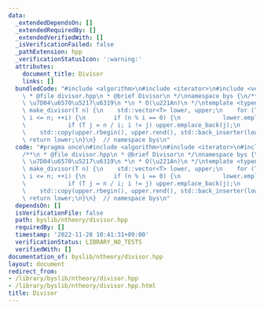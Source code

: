 ```yaml
---
data:
  _extendedDependsOn: []
  _extendedRequiredBy: []
  _extendedVerifiedWith: []
  _isVerificationFailed: false
  _pathExtension: hpp
  _verificationStatusIcon: ':warning:'
  attributes:
    document_title: Divisor
    links: []
  bundledCode: "#include <algorithm>\n#include <iterator>\n#include <vector>\n/**\n\
    \ * @file divisor.hpp\n * @brief Divisor\n */\nnamespace bys {\n/**\n * @brief\
    \ \u7D04\u6570\u5217\u6319\n *\n * O(\u221An)\n */\ntemplate <typename T> std::vector<T>\
    \ make_divisor(T n) {\n    std::vector<T> lower, upper;\n    for (T i = 1; i *\
    \ i <= n; ++i) {\n        if (n % i == 0) {\n            lower.emplace_back(i);\n\
    \            if (T j = n / i; i != j) upper.emplace_back(j);\n        }\n    }\n\
    \    std::copy(upper.rbegin(), upper.rend(), std::back_inserter(lower));\n   \
    \ return lower;\n}\n}  // namespace bys\n"
  code: "#pragma once\n#include <algorithm>\n#include <iterator>\n#include <vector>\n\
    /**\n * @file divisor.hpp\n * @brief Divisor\n */\nnamespace bys {\n/**\n * @brief\
    \ \u7D04\u6570\u5217\u6319\n *\n * O(\u221An)\n */\ntemplate <typename T> std::vector<T>\
    \ make_divisor(T n) {\n    std::vector<T> lower, upper;\n    for (T i = 1; i *\
    \ i <= n; ++i) {\n        if (n % i == 0) {\n            lower.emplace_back(i);\n\
    \            if (T j = n / i; i != j) upper.emplace_back(j);\n        }\n    }\n\
    \    std::copy(upper.rbegin(), upper.rend(), std::back_inserter(lower));\n   \
    \ return lower;\n}\n}  // namespace bys\n"
  dependsOn: []
  isVerificationFile: false
  path: byslib/ntheory/divisor.hpp
  requiredBy: []
  timestamp: '2022-11-28 10:41:31+09:00'
  verificationStatus: LIBRARY_NO_TESTS
  verifiedWith: []
documentation_of: byslib/ntheory/divisor.hpp
layout: document
redirect_from:
- /library/byslib/ntheory/divisor.hpp
- /library/byslib/ntheory/divisor.hpp.html
title: Divisor
---
```

